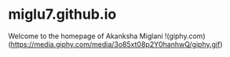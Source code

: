 # miglu7.github.io
Welcome to the homepage of Akanksha Miglani
!(giphy.com)(https://media.giphy.com/media/3o85xt08p2Y0hanhwQ/giphy.gif)
